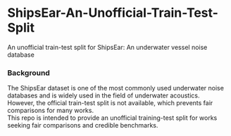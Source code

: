 # ShipsEar-An-Unofficial-Train-Test-Split
An unofficial train-test split for ShipsEar: An underwater vessel noise database

### Background
The ShipsEar dataset is one of the most commonly used underwater noise databases and is widely used in the field of underwater acoustics.    
However, the official train-test split is not available, which prevents fair comparisons for many works.  
This repo is intended to provide an unofficial training-test split for works seeking fair comparisons and credible benchmarks.  


